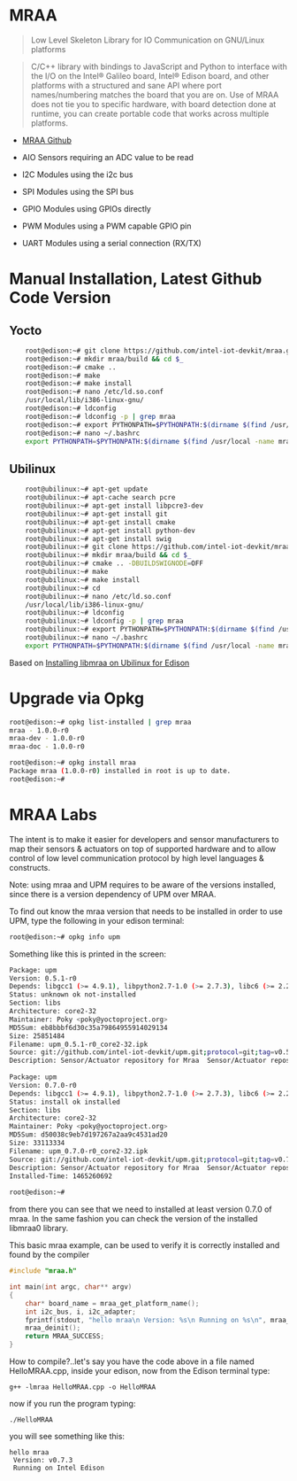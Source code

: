# MRAA

> Low Level Skeleton Library for IO Communication on GNU/Linux platforms

> C/C++ library with bindings to JavaScript and Python to interface with the I/O on the Intel® Galileo board, Intel® Edison board, and other platforms with a structured and sane API where port names/numbering matches the board that you are on. Use of MRAA does not tie you to specific hardware, with board detection done at runtime, you can create portable code that works across multiple platforms.

- [MRAA Github](https://github.com/intel-iot-devkit/mraa)

- AIO Sensors requiring an ADC value to be read
- I2C Modules using the i2c bus
- SPI Modules using the SPI bus
- GPIO Modules using GPIOs directly
- PWM Modules using a PWM capable GPIO pin
- UART Modules using a serial connection (RX/TX)

# Manual Installation, Latest Github Code Version

## Yocto

```sh
    root@edison:~# git clone https://github.com/intel-iot-devkit/mraa.git
    root@edison:~# mkdir mraa/build && cd $_
    root@edison:~# cmake ..
    root@edison:~# make
    root@edison:~# make install
    root@edison:~# nano /etc/ld.so.conf
    /usr/local/lib/i386-linux-gnu/
    root@edison:~# ldconfig
    root@edison:~# ldconfig -p | grep mraa
    root@edison:~# export PYTHONPATH=$PYTHONPATH:$(dirname $(find /usr/local -name mraa.py))
    root@edison:~# nano ~/.bashrc
    export PYTHONPATH=$PYTHONPATH:$(dirname $(find /usr/local -name mraa.py))
```

## Ubilinux

```sh
    root@ubilinux:~# apt-get update
    root@ubilinux:~# apt-cache search pcre
    root@ubilinux:~# apt-get install libpcre3-dev
    root@ubilinux:~# apt-get install git
    root@ubilinux:~# apt-get install cmake
    root@ubilinux:~# apt-get install python-dev
    root@ubilinux:~# apt-get install swig
    root@ubilinux:~# git clone https://github.com/intel-iot-devkit/mraa.git
    root@ubilinux:~# mkdir mraa/build && cd $_
    root@ubilinux:~# cmake .. -DBUILDSWIGNODE=OFF
    root@ubilinux:~# make
    root@ubilinux:~# make install
    root@ubilinux:~# cd
    root@ubilinux:~# nano /etc/ld.so.conf
    /usr/local/lib/i386-linux-gnu/
    root@ubilinux:~# ldconfig
    root@ubilinux:~# ldconfig -p | grep mraa
    root@ubilinux:~# export PYTHONPATH=$PYTHONPATH:$(dirname $(find /usr/local -name mraa.py))
    root@ubilinux:~# nano ~/.bashrc
    export PYTHONPATH=$PYTHONPATH:$(dirname $(find /usr/local -name mraa.py))
```

Based on [Installing libmraa on Ubilinux for Edison](https://learn.sparkfun.com/tutorials/installing-libmraa-on-ubilinux-for-edison)

# Upgrade via Opkg

```sh
root@edison:~# opkg list-installed | grep mraa
mraa - 1.0.0-r0
mraa-dev - 1.0.0-r0
mraa-doc - 1.0.0-r0
```

```sh
root@edison:~# opkg install mraa                                                
Package mraa (1.0.0-r0) installed in root is up to date.                        
root@edison:~# 
```

# MRAA Labs

The intent is to make it easier for developers and sensor manufacturers to map their sensors & actuators on top of supported hardware and to allow control of low level communication protocol by high level languages & constructs.

Note: using mraa and UPM requires to be aware of the versions installed, since there is a version dependency of UPM over MRAA. 

To find out know the mraa version that needs to be installed in order to use UPM, type the following in your edison terminal:

```sh
root@edison:~# opkg info upm
```

Something like this is printed in the screen:

```sh
Package: upm                                                                    
Version: 0.5.1-r0                                                               
Depends: libgcc1 (>= 4.9.1), libpython2.7-1.0 (>= 2.7.3), libc6 (>= 2.20), pyth)
Status: unknown ok not-installed                                                
Section: libs                                                                   
Architecture: core2-32                                                          
Maintainer: Poky <poky@yoctoproject.org>                                        
MD5Sum: eb8bbbf6d30c35a79864955914029134                                        
Size: 25851484                                                                  
Filename: upm_0.5.1-r0_core2-32.ipk                                             
Source: git://github.com/intel-iot-devkit/upm.git;protocol=git;tag=v0.5.1       
Description: Sensor/Actuator repository for Mraa  Sensor/Actuator repository fo.
                                                                                
Package: upm                                                                    
Version: 0.7.0-r0                                                               
Depends: libgcc1 (>= 4.9.1), libpython2.7-1.0 (>= 2.7.3), libc6 (>= 2.20), pyth)
Status: install ok installed                                                    
Section: libs                                                                   
Architecture: core2-32                                                          
Maintainer: Poky <poky@yoctoproject.org>                                        
MD5Sum: d50038c9eb7d197267a2aa9c4531ad20                                        
Size: 33113334                                                                  
Filename: upm_0.7.0-r0_core2-32.ipk                                             
Source: git://github.com/intel-iot-devkit/upm.git;protocol=git;tag=v0.7.0       
Description: Sensor/Actuator repository for Mraa  Sensor/Actuator repository fo.
Installed-Time: 1465260692                                                      
                   
root@edison:~# 
```

from there you can see that we need to installed at least version 0.7.0 of mraa. In the same fashion you can check the version of the installed libmraa0 library.

This basic mraa example, can be used to verify it is correctly installed and found by the compiler

```c
#include "mraa.h"

int main(int argc, char** argv)
{
    char* board_name = mraa_get_platform_name();
    int i2c_bus, i, i2c_adapter;
    fprintf(stdout, "hello mraa\n Version: %s\n Running on %s\n", mraa_get_version(), board_name);
    mraa_deinit();
    return MRAA_SUCCESS;
}
```


How to compile?..let's say you have the code above in a file named HelloMRAA.cpp, inside your edison, now from the Edison terminal type:

    g++ -lmraa HelloMRAA.cpp -o HelloMRAA
    
now if you run the program typing:

    ./HelloMRAA

you will see something like this:

```
hello mraa
 Version: v0.7.3
 Running on Intel Edison

```

